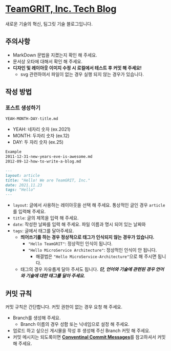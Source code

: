 # [TeamGRIT, Inc. Tech Blog](https://blog.teamgrit.kr)
새로운 기술의 혁신, 팀그릿 기술 블로그입니다.   

## 주의사항
- MarkDown 문법을 지켰는지 확인 해 주세요.
- 문서상 오타에 대해서 확인 해 주세요.
- **디자인 및 레이아웃 이미지 수정 시 로컬에서 테스트 후 커밋 해 주세요!**
    - svg 관련하여서 파일이 없는 경우 실행 되지 않는 경우가 있습니다.

## 작성 방법
### 포스트 생성하기
```txt
YEAH-MONTH-DAY-title.md
```
- YEAH: 네자리 숫자 (ex.2021)
- MONTH: 두자리 숫자 (ex.12)
- DAY: 두 자리 숫자 (ex.25)
```txt
Example
2011-12-31-new-years-eve-is-awesome.md
2012-09-12-how-to-write-a-blog.md
```
```md
---
layout: article
title: "Hello! We are TeamGRIT, Inc."
date: 2021.11.23
tags: "Hello"
---
```
- `layout`: 글에서 사용하는 레이아웃을 선택 해 주세요. 통상적인 글인 경우 `article`를 입력해 주세요.
- `title`: 글의 제목을 입력 해 주세요.
- `date`: 작성한 날짜를 입력 해 주세요. 파일 이름과 명시 되어 있는 날짜와
- `tags`: 글에서 태그를 달아주세요.
    - **띄어쓰기를 하는 경우 정상적으로 태그가 인식되지 않는 경우가 있습니다.**
        -  `"Hello TeamGRIT"`: 정상적인 인식이 됩니다.
        - `"Hello MicroService Architecture"`: 정상적인 인식이 안 됩니다. 
            - 해결법은 `"Hello MicroService-Architecture"`으로 해 주시면 됩니다.
    - 태그의 경우 자유롭게 달아 주셔도 됩니다. ***단, 언어와 기술에 관련된 경우 언어와 기술에 대한 태그를 달아 주세요.***

## 커밋 규칙
커밋 규칙은 간단합니다. 커밋 권한이 없는 경우 요청 해 주세요.
- Branch를 생성해 주세요.
    - Branch 이름의 경우 성함 또는 닉네임으로 설정 해 주세요.
- 업로드 하고 싶으신 게시물을 작성 후 생성해 주신 Branch 커밋 해 주세요.
- 커밋 메시지는 되도록이면 [**Conventinal Commit Messages**](https://gist.github.com/qoomon/5dfcdf8eec66a051ecd85625518cfd13)를 참고하셔서 커밋 해 주세요.
